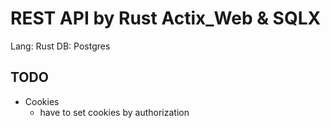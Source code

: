 # REST API by Rust Actix_Web & SQLX

Lang: Rust
DB: Postgres

## TODO
- Cookies
  - have to set cookies by authorization